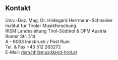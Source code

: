 ## Kontakt

Univ.-Doz. Mag. Dr. Hildegard Herrmann-Schneider  
 Institut fur Tiroler Musikforschung  
 RISM Landesleitung Tirol-Südtirol & OFM Austria  
 Rumer Str. 51d  
 A - 6063 Innsbruck / Post Rum  
 Tel. & Fax +43 512 263272  
 E-Mail: [rism.hh@musikland-tirol.at](mailto:rism.hh@musikland-tirol.at)